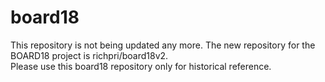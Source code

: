 # board18
This repository is not being updated any more.
The new repository for the BOARD18 project is
richpri/board18v2. 
<br>Please use this board18 repository
only for historical reference.
